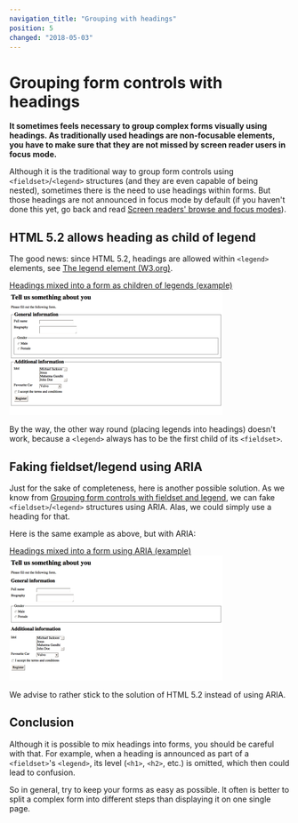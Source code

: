 ```yaml
---
navigation_title: "Grouping with headings"
position: 5
changed: "2018-05-03"
---
```


# Grouping form controls with headings

**It sometimes feels necessary to group complex forms visually using headings. As traditionally used headings are non-focusable elements, you have to make sure that they are not missed by screen reader users in focus mode.**

Although it is the traditional way to group form controls using `<fieldset>`/`<legend>` structures (and they are even capable of being nested), sometimes there is the need to use headings within forms. But those headings are not announced in focus mode by default (if you haven't done this yet, go back and read [Screen readers' browse and focus modes](/pages/knowledge/desktop-screen-readers/browse-focus-modes)).

## HTML 5.2 allows heading as child of legend

The good news: since HTML 5.2, headings are allowed within `<legend>` elements, see [The legend element (W3.org)](https://www.w3.org/TR/html52/sec-forms.html#the-legend-element).

[Headings mixed into a form as children of legends (example) ![Preview](_examples/headings-mixed-into-a-form-as-children-of-legends/_preview.png)](_examples/headings-mixed-into-a-form-as-children-of-legends)

By the way, the other way round (placing legends into headings) doesn't work, because a `<legend>` always has to be the first child of its `<fieldset>`.

## Faking fieldset/legend using ARIA

Just for the sake of completeness, here is another possible solution. As we know from [Grouping form controls with fieldset and legend](/pages/examples/forms/grouping-with-fieldsetlegend), we can fake `<fieldset>`/`<legend>` structures using ARIA. Alas, we could simply use a heading for that.

Here is the same example as above, but with ARIA:

[Headings mixed into a form using ARIA (example) ![Preview](_examples/headings-mixed-into-a-form-using-aria/_preview.png)](_examples/headings-mixed-into-a-form-using-aria)

We advise to rather stick to the solution of HTML 5.2 instead of using ARIA.

## Conclusion

Although it is possible to mix headings into forms, you should be careful with that. For example, when a heading is announced as part of a `<fieldset>`'s `<legend>`, its level (`<h1>`, `<h2>`, etc.) is omitted, which then could lead to confusion.

So in general, try to keep your forms as easy as possible. It often is better to split a complex form into different steps than displaying it on one single page.
